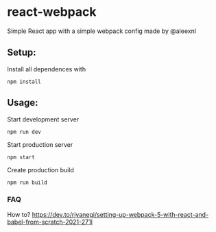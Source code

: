 # react-webpack

Simple React app with a simple webpack config made by @aleexnl

## Setup:

Install all dependences with

```shell
npm install
```

## Usage:

Start development server

```shell
npm run dev
```

Start production server

```shell
npm start
```

Create production build

```shell
npm run build
```

### FAQ

How to? https://dev.to/riyanegi/setting-up-webpack-5-with-react-and-babel-from-scratch-2021-271l
